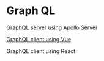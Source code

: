 # Graph QL

[GraphQL server using Apollo Server](./apollo-server.md)

[GraphQL client using Vue](./vue-apollo-client.md)

GraphQL client using React
